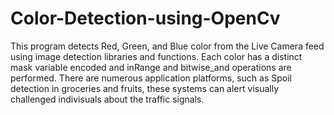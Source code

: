 # Color-Detection-using-OpenCv
This program detects Red, Green, and Blue color from the Live Camera feed using image detection libraries and functions. Each color has a distinct mask variable encoded and inRange and bitwise_and operations are performed.
There are numerous application platforms, such as Spoil detection in groceries and fruits, these systems can alert visually challenged indivisuals about the traffic signals.
